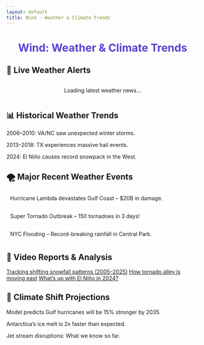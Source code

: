 ```yaml
---
layout: default
title: Wind - Weather & Climate Trends
---
```


<h1 style="text-align: center; color: #5D3FD3;">Wind: Weather & Climate Trends</h1>

<!-- 📡 Live Weather Alerts -->
<div class="section">
    <h2>📡 Live Weather Alerts</h2>
    <div id="weather-carousel" class="carousel-container">
        <p>Loading latest weather news...</p>
    </div>
</div>

<!-- 📊 Historical Weather Trends -->
<div class="section">
    <h2>📊 Historical Weather Trends</h2>
    <p>2006–2010: VA/NC saw unexpected winter storms.</p>
    <p>2013–2018: TX experiences massive hail events.</p>
    <p>2024: El Niño causes record snowpack in the West.</p>
</div>

<!-- 🌪️ Major Recent Weather Events -->
<div class="section">
    <h2>🌪️ Major Recent Weather Events</h2>
    <div class="news-item">Hurricane Lambda devastates Gulf Coast – $20B in damage.</div>
    <div class="news-item">Super Tornado Outbreak – 150 tornadoes in 3 days!</div>
    <div class="news-item">NYC Flooding – Record-breaking rainfall in Central Park.</div>
</div>

<!-- 🎥 Video Reports & Analysis -->
<div class="section">
    <h2>🎥 Video Reports & Analysis</h2>
    <div class="video-list">
        <a href="#">Tracking shifting snowfall patterns (2005–2025)</a>
        <a href="#">How tornado alley is moving east</a>
        <a href="#">What’s up with El Niño in 2024?</a>
    </div>
</div>

<!-- 🔮 Climate Shift Projections -->
<div class="section">
    <h2>🔮 Climate Shift Projections</h2>
    <p>Model predicts Gulf hurricanes will be 15% stronger by 2035.</p>
    <p>Antarctica’s ice melt is 2x faster than expected.</p>
    <p>Jet stream disruptions: What we know so far.</p>
</div>

<style>
.carousel-container {
    position: relative;
    width: 100%;
    height: auto;
    overflow: hidden;
    text-align: center;
}

.carousel-item {
    display: none;
    opacity: 0;
    transition: opacity 1s ease-in-out;
}

.carousel-item.active {
    display: block;
    opacity: 1;
}

.news-item {
    margin-bottom: 10px;
    padding: 10px;
    background: rgba(255, 255, 255, 0.2);
    border-radius: 5px;
}
</style>

<script>
async function fetchWeatherRSS() {
    const rssFeeds = [
        "https://earthobservatory.nasa.gov/rss/eo.rss", // NASA Earth Observatory
        "https://climate.nasa.gov/feed/", // NASA Climate
        "https://www.nasa.gov/rss/dyn/earth.rss", // NASA Earth Science
        "https://www.nhc.noaa.gov/index-at.xml", // NOAA National Hurricane Center
        "https://www.tsunami.gov/feeds.xml" // NOAA Tsunami Warnings
    ];

    let allArticles = [];

    for (const feedUrl of rssFeeds) {
        try {
            const response = await fetch(`https://rss2json.com/api.json?rss_url=${encodeURIComponent(feedUrl)}`);
            const data = await response.json();

            if (data.items) {
                data.items.slice(0, 2).forEach(item => {
                    allArticles.push({
                        title: item.title,
                        link: item.link,
                        source: new URL(feedUrl).hostname,
                        date: new Date(item.pubDate).getTime() // Sort by latest
                    });
                });
            }
        } catch (error) {
            console.error(`Failed to fetch ${feedUrl}:`, error);
        }
    }

    // Sort by date (latest first) and keep only top 5
    allArticles = allArticles.sort((a, b) => b.date - a.date).slice(0, 5);

    displayWeatherCarousel(allArticles);
}

function displayWeatherCarousel(articles) {
    const carouselContainer = document.getElementById("weather-carousel");
    carouselContainer.innerHTML = ""; // Clear previous entries

    if (articles.length === 0) {
        carouselContainer.innerHTML = "<p style='color: red;'>No weather alerts available.</p>";
        return;
    }

    articles.forEach((article, index) => {
        const slide = document.createElement("div");
        slide.classList.add("carousel-item");
        if (index === 0) slide.classList.add("active"); // First one is visible

        slide.innerHTML = `
            <p class="news-item">
                <strong><a href="${article.link}" target="_blank" style="color: #5D3FD3;">
                    ${article.title}
                </a></strong> <br>
                <small style="color: #ccc;">${article.source}</small>
            </p>
        `;
        carouselContainer.appendChild(slide);
    });

    startCarousel();
}

function startCarousel() {
    let index = 0;
    const slides = document.querySelectorAll(".carousel-item");
    if (slides.length === 0) return;

    setInterval(() => {
        slides.forEach(slide => slide.classList.remove("active"));
        slides[index].classList.add("active");
        index = (index + 1) % slides.length;
    }, 5000); // Rotate every 5 seconds
}

// Run the fetch function
fetchWeatherRSS();
</script>
